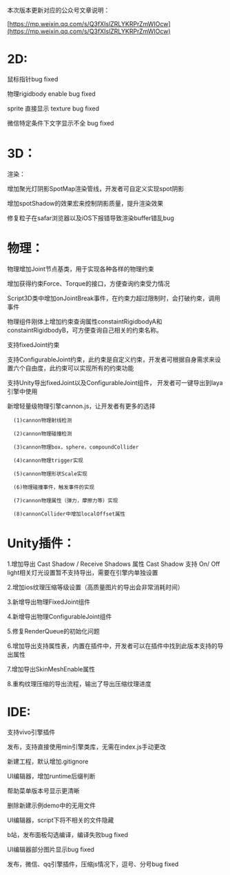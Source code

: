 本次版本更新对应的公众号文章说明：

[https://mp.weixin.qq.com/s/Q3fXIslZRLYKRPrZmWIOcw](https://mp.weixin.qq.com/s/Q3fXIslZRLYKRPrZmWIOcw)

# 2D:

   鼠标指针bug fixed

   物理rigidbody enable bug fixed

   sprite 直接显示 texture bug fixed

   微信特定条件下文字显示不全 bug fixed


# 3D：

   渲染：

   增加聚光灯阴影SpotMap渲染管线，开发者可自定义实现spot阴影

   增加spotShadow的效果宏来控制阴影质量，提升渲染效果

   修复粒子在safar浏览器以及iOS下报错导致渲染buffer错乱bug


# 物理：

   物理增加Joint节点基类，用于实现各种各样的物理约束

   增加获得约束Force、Torque的接口，方便查询约束受力情况

   Script3D类中增加onJointBreak事件，在约束力超过限制时，会打破约束，调用事件

   物理组件刚体上增加约束查询属性constaintRigidbodyA和constaintRigidbodyB，可方便查询自己相关的约束名称。

   支持fixedJoint约束

   支持ConfigurableJoint约束，此约束是自定义约束，开发者可根据自身需求来设置六个自由度，此约束可以实现所有的约束功能

   支持Unity导出fixedJoint以及ConfigurableJoint组件， 开发者可一键导出到laya引擎中使用

   新增轻量级物理引擎cannon.js，让开发者有更多的选择

      (1)cannon物理射线检测
    
      (2)cannon物理碰撞检测
    
      (3)cannon物理box，sphere，compoundCollider
    
      (4)cannon物理trigger实现
    
      (5)cannon物理形状Scale实现
    
      (6)物理碰撞事件，触发事件的实现
    
      (7)cannon物理属性（弹力，摩擦力等）实现    
    
      (8)cannonCollider中增加localOffset属性      

# Unity插件：

   1.增加导出 Cast Shadow / Receive Shadows 属性
      Cast Shadow 支持 On/ Off
      light相关灯光设置暂不支持导出，需要在引擎内单独设置

   2.增加ios纹理压缩等级设置（高质量图片的导出会非常消耗时间）

   3.新增导出物理FixedJoint组件

   4.新增导出物理ConfigurableJoint组件

   5.修复RenderQueue的初始化问题

   6.增加导出支持属性表，内置在插件中，开发者可以在插件中找到此版本支持的导出属性

   7.增加导出SkinMeshEnable属性

   8.重构纹理压缩的导出流程，输出了导出压缩纹理进度

# IDE:

   支持vivo引擎插件

   发布，支持直接使用min引擎类库，无需在index.js手动更改

   新建工程，默认增加.gitignore

   UI编辑器，增加runtime后缀判断

   帮助菜单版本号显示更清晰

   删除新建示例demo中的无用文件

   UI编辑器，script下将不相关的文件隐藏  

   b站，发布面板勾选编译，编译失败bug fixed

   UI编辑器部分图片显示bug fixed

   发布，微信、qq引擎插件，压缩js情况下，逗号、分号bug fixed
